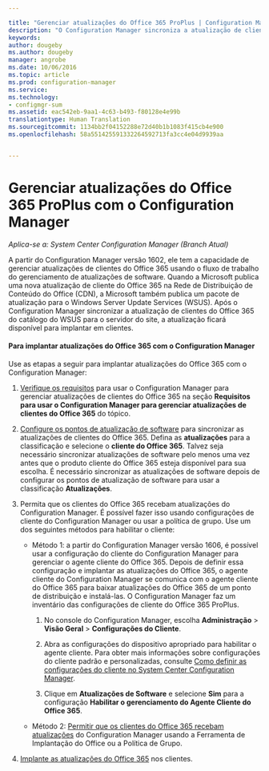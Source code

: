 ```yaml
---

title: "Gerenciar atualizações do Office 365 ProPlus | Configuration Manager"
description: "O Configuration Manager sincroniza a atualização de clientes do Office 365 do catálogo do WSUS para o servidor do site para disponibilizar as atualizações para implantar em clientes."
keywords: 
author: dougeby
ms.author: dougeby
manager: angrobe
ms.date: 10/06/2016
ms.topic: article
ms.prod: configuration-manager
ms.service: 
ms.technology:
- configmgr-sum
ms.assetid: eac542eb-9aa1-4c63-b493-f80128e4e99b
translationtype: Human Translation
ms.sourcegitcommit: 1134bb2f04152288e72d40b1b1083f415cb4e900
ms.openlocfilehash: 58a551425591332264592713fa3cc4e04d9939aa


---
```


# <a name="manage-office-365-proplus-updates-with-configuration-manager"></a>Gerenciar atualizações do Office 365 ProPlus com o Configuration Manager

*Aplica-se a: System Center Configuration Manager (Branch Atual)*

A partir do Configuration Manager versão 1602, ele tem a capacidade de gerenciar atualizações de clientes do Office 365 usando o fluxo de trabalho do gerenciamento de atualizações de software. Quando a Microsoft publica uma nova atualização de cliente do Office 365 na Rede de Distribuição de Conteúdo do Office (CDN), a Microsoft também publica um pacote de atualização para o Windows Server Update Services (WSUS). Após o Configuration Manager sincronizar a atualização de clientes do Office 365 do catálogo do WSUS para o servidor do site, a atualização ficará disponível para implantar em clientes.

#### <a name="to-deploy-office-365-updates-with-configuration-manager"></a>Para implantar atualizações do Office 365 com o Configuration Manager
Use as etapas a seguir para implantar atualizações do Office 365 com o Configuration Manager:

1.  [Verifique os requisitos](https://technet.microsoft.com/library/mt628083.aspx) para usar o Configuration Manager para gerenciar atualizações de clientes do Office 365 na seção **Requisitos para usar o Configuration Manager para gerenciar atualizações de clientes do Office 365** do tópico.  

2.  [Configure os pontos de atualização de software](../get-started/configure-classifications-and-products.md) para sincronizar as atualizações de clientes do Office 365. Defina as **atualizações** para a classificação e selecione o **cliente do Office 365**. Talvez seja necessário sincronizar atualizações de software pelo menos uma vez antes que o produto cliente do Office 365 esteja disponível para sua escolha. É necessário sincronizar as atualizações de software depois de configurar os pontos de atualização de software para usar a classificação **Atualizações**.  

3.  Permita que os clientes do Office 365 recebam atualizações do Configuration Manager. É possível fazer isso usando configurações de cliente do Configuration Manager ou usar a política de grupo. Use um dos seguintes métodos para habilitar o cliente:  
    - Método 1: a partir do Configuration Manager versão 1606, é possível usar a configuração do cliente do Configuration Manager para gerenciar o agente cliente do Office 365. Depois de definir essa configuração e implantar as atualizações do Office 365, o agente cliente do Configuration Manager se comunica com o agente cliente do Office 365 para baixar atualizações do Office 365 de um ponto de distribuição e instalá-las. O Configuration Manager faz um inventário das configurações de cliente do Office 365 ProPlus.
      1.  No console do Configuration Manager, escolha **Administração** > **Visão Geral** > **Configurações do Cliente**.  

      2.  Abra as configurações do dispositivo apropriado para habilitar o agente cliente. Para obter mais informações sobre configurações do cliente padrão e personalizadas, consulte [Como definir as configurações do cliente no System Center Configuration Manager](../../core/clients/deploy/configure-client-settings.md).  

      3.  Clique em **Atualizações de Software** e selecione **Sim** para a configuração **Habilitar o gerenciamento do Agente Cliente do Office 365**.  

    - Método 2: [Permitir que os clientes do Office 365 recebam atualizações](https://technet.microsoft.com/library/mt628083.aspx#BKMK_EnableClient) do Configuration Manager usando a Ferramenta de Implantação do Office ou a Política de Grupo.  

4. [Implante as atualizações do Office 365](deploy-software-updates.md) nos clientes.  



<!--HONumber=Nov16_HO1-->


